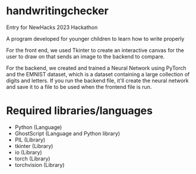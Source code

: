 # handwritingchecker

Entry for NewHacks 2023 Hackathon

A program developed for younger children to learn how to write properly

For the front end, we used Tkinter to create an interactive canvas for the user to draw on that sends an image to the backend to compare.

For the backend, we created and trained a Neural Network using PyTorch and the EMNIST dataset, which is a dataset containing a large collection of digits and letters. If you run the backend file, it'll create the neural network and save it to a file to be used when the frontend file is run.

# Required libraries/languages
- Python (Language)
- GhostScript (Language and Python library)
- PIL (Library)
- tkinter (Library)
- io (Library)
- torch (Library)
- torchvision (Library)
